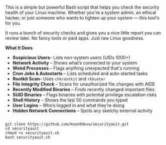 This is a simple but powerful Bash script that helps you check the security health of your Linux machine. Whether you're a system admin, an ethical hacker, or just someone who wants to tighten up your system — this tool's for you.

It runs a bunch of security checks and gives you a nice little report you can review later. No fancy tools or paid apps. Just raw Linux goodness.

**What It Does**

- **Suspicious Users**– Lists non-system users (UIDs 1000+)
- **Network Activity** – Shows what’s connected to your system
- **Weird Processes** – Flags anything unexpected that's running
- **Cron Jobs & Autostarts** – Lists scheduled and auto-started tasks
- **Rootkit Scan**– Uses `chkrootkit` and `rkhunter`
- **File Integrity Check** – Scans for unauthorized file changes with AIDE
- **Recently Modified Binaries** – Finds recently changed important files
- **SUID Binaries** – Flags binaries with potential privilege escalation risks
- **Shell History** – Shows the last 50 commands you typed
- **User Logins** – Who’s logged in and what they’re doing
- **Hidden Network Connections** – Spots any sketchy external activity

<pre><code> 
git clone https://github.com/moon0deva/securityauit.git
cd securityauit
chmod +x securityauit.sh
bash securityauit.sh
</code></pre>

